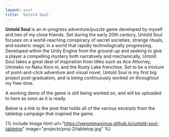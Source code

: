 ```yaml
---
layout: post
title: 'Untold Soul'
---
```

**Untold Soul** is an in-progress adventure/puzzle game developed by myself and two of my close friends. Set during the early 20th century, Untold Soul focuses on a world-reaching conspiracy of secret societies, strange rituals, and esoteric magic in a world that rapidly technologically progressing.
Developed within the Unity Engine from the ground-up and seeking to give a player a compelling mystery both narratively and mechanically, Untold Soul takes a great deal of inspiration from titles such as Ace Attorney, Umineko no Naku Koro ni, and the Rusty Lake franchise. Set to be a mixture of point-and-click adventure and visual novel, Untold Soul is my first big project post-graduation, and is being continuously worked on throughout my free-time.

A working demo of the game is still being worked on, and will be uploaded to here as soon as it is ready.

Below is a link to the post that holds all of the various excerpts from the tabletop campaign that inspired the game.

{% include image.html url="https://venommaximus.github.io/untold-soul-tabletop" image="projects/proj-2/tabletop.jpg" %}
